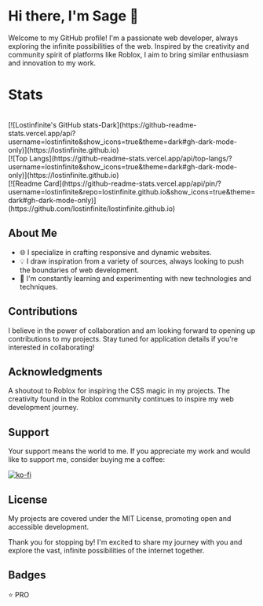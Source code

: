 # Hi there, I'm Sage 👋

Welcome to my GitHub profile! I'm a passionate web developer, always exploring the infinite possibilities of the web. Inspired by the creativity and community spirit of platforms like Roblox, I aim to bring similar enthusiasm and innovation to my work.
<br>
# Stats
<br>
[![Lostinfinite's GitHub stats-Dark](https://github-readme-stats.vercel.app/api?username=lostinfinite&show_icons=true&theme=dark#gh-dark-mode-only)](https://lostinfinite.github.io)
<br> [![Top Langs](https://github-readme-stats.vercel.app/api/top-langs/?username=lostinfinite&show_icons=true&theme=dark#gh-dark-mode-only)](https://lostinfinite.github.io)
<br> [![Readme Card](https://github-readme-stats.vercel.app/api/pin/?username=lostinfinite&repo=lostinfinite.github.io&show_icons=true&theme=dark#gh-dark-mode-only)](https://github.com/lostinfinite/lostinfinite.github.io)


## About Me

- 🌐 I specialize in crafting responsive and dynamic websites.
- 💡 I draw inspiration from a variety of sources, always looking to push the boundaries of web development.
- 🚀 I'm constantly learning and experimenting with new technologies and techniques.

## Contributions

I believe in the power of collaboration and am looking forward to opening up contributions to my projects. Stay tuned for application details if you're interested in collaborating!

## Acknowledgments

A shoutout to Roblox for inspiring the CSS magic in my projects. The creativity found in the Roblox community continues to inspire my web development journey.

## Support

Your support means the world to me. If you appreciate my work and would like to support me, consider buying me a coffee:

[![ko-fi](https://ko-fi.com/img/githubbutton_sm.svg)](https://ko-fi.com/S6S6VI9A4)

## License

My projects are covered under the MIT License, promoting open and accessible development.

Thank you for stopping by! I'm excited to share my journey with you and explore the vast, infinite possibilities of the internet together.

## Badges
:star: PRO


